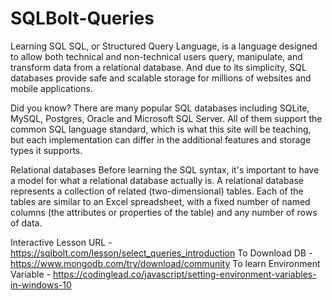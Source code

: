 # SQLBolt-Queries
Learning SQL
SQL, or Structured Query Language, is a language designed to allow both technical and non-technical users query, manipulate, and transform data from a relational database. 
And due to its simplicity, SQL databases provide safe and scalable storage for millions of websites and mobile applications.

Did you know?
There are many popular SQL databases including SQLite, MySQL, Postgres, Oracle and Microsoft SQL Server. All of them support the common SQL language standard, which is what this site will be teaching, but each implementation can differ in the additional features and storage types it supports.

Relational databases
Before learning the SQL syntax, it's important to have a model for what a relational database actually is. 
A relational database represents a collection of related (two-dimensional) tables. 
Each of the tables are similar to an Excel spreadsheet, with a fixed number of named columns (the attributes or properties of the table) and any number of rows of data.

Interactive Lesson URL - https://sqlbolt.com/lesson/select_queries_introduction
To Download DB - https://www.mongodb.com/try/download/community
To learn Environment Variable - https://codinglead.co/javascript/setting-environment-variables-in-windows-10
